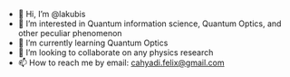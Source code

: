 - 👋 Hi, I’m @lakubis
- 👀 I’m interested in Quantum information science, Quantum Optics, and other peculiar phenomenon
- 🌱 I’m currently learning Quantum Optics
- 💞️ I’m looking to collaborate on any physics research
- 📫 How to reach me by email: cahyadi.felix@gmail.com

<!---
lakubis/lakubis is a ✨ special ✨ repository because its `README.md` (this file) appears on your GitHub profile.
You can click the Preview link to take a look at your changes.
--->
